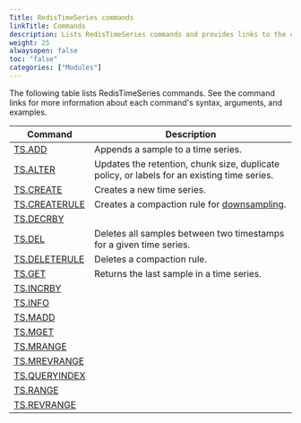 ```yaml
---
Title: RedisTimeSeries commands 
linkTitle: Commands 
description: Lists RedisTimeSeries commands and provides links to the command reference pages.
weight: 25
alwaysopen: false
toc: "false"
categories: ["Modules"]
---
```


The following table lists RedisTimeSeries commands. See the command links for more information about each command's syntax, arguments, and examples.

| Command | Description |
|---------|-------------|
| [TS.ADD](https://redis.io/commands/ts.add) | Appends a sample to a time series. |
| [TS.ALTER](https://redis.io/commands/ts.alter) | Updates the retention, chunk size, duplicate policy, or labels for an existing time series. |
| [TS.CREATE](https://redis.io/commands/ts.create) | Creates a new time series. |
| [TS.CREATERULE](https://redis.io/commands/ts.createrule) | Creates a compaction rule for [downsampling](https://redis.io/docs/stack/timeseries/quickstart/#downsampling). |
| [TS.DECRBY](https://redis.io/commands/ts.decrby) |  |
| [TS.DEL](https://redis.io/commands/ts.del) | Deletes all samples between two timestamps for a given time series. |
| [TS.DELETERULE](https://redis.io/commands/ts.deleterule) | Deletes a compaction rule. |
| [TS.GET](https://redis.io/commands/ts.get) | Returns the last sample in a time series. |
| [TS.INCRBY](https://redis.io/commands/ts.incrby) |  |
| [TS.INFO](https://redis.io/commands/ts.info) |  |
| [TS.MADD](https://redis.io/commands/ts.madd) |  |
| [TS.MGET](https://redis.io/commands/ts.mget) |  |
| [TS.MRANGE](https://redis.io/commands/ts.mrange) |  |
| [TS.MREVRANGE](https://redis.io/commands/ts.mrevrange) |  |
| [TS.QUERYINDEX](https://redis.io/commands/ts.queryindex) |  |
| [TS.RANGE](https://redis.io/commands/ts.range) |  |
| [TS.REVRANGE](https://redis.io/commands/ts.revrange) |  |
